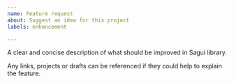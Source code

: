 ```yaml
---
name: Feature request
about: Suggest an idea for this project
labels: enhancement

---
```


A clear and concise description of what should be improved in Sagui library.

Any links, projects or drafts can be referenced if they could help to explain the feature.